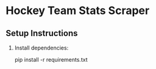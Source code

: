# Hockey Team Stats Scraper

## Setup Instructions

1. Install dependencies:
  
   pip install -r requirements.txt
